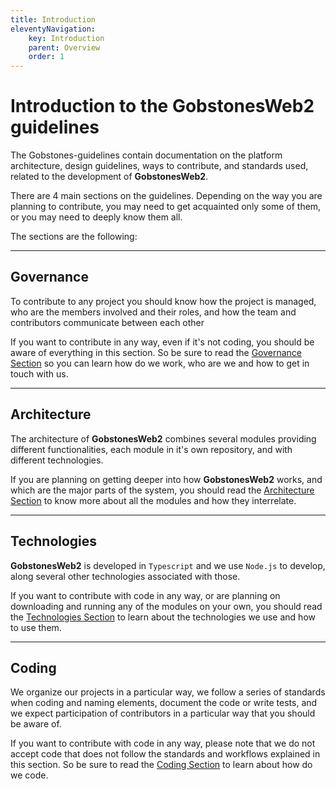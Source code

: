 ```yaml
---
title: Introduction
eleventyNavigation:
    key: Introduction
    parent: Overview
    order: 1
---
```

# Introduction to the **GobstonesWeb2** guidelines

The Gobstones-guidelines contain documentation on the platform architecture, design guidelines, ways to contribute, and standards used, related to the development of **GobstonesWeb2**.

There are 4 main sections on the guidelines. Depending on the way you are planning to contribute, you may need to get acquainted only some of them, or you may need to deeply know them all.

The sections are the following:

---------------------------------------------------------------------

## Governance

To contribute to any project you should know how the project is managed, who are the members involved and their roles, and how the team and contributors communicate between each other

If you want to contribute in any way, even if it's not coding, you should be aware of everything in this section. So be sure to read the [Governance Section](../governance) so you can learn how do we work, who are we and how to get in touch with us.

---------------------------------------------------------------------

## Architecture

The architecture of **GobstonesWeb2** combines several modules providing different functionalities, each module in it's own repository, and with different technologies.

If you are planning on getting deeper into how **GobstonesWeb2** works, and which are the major parts of the system, you should read the [Architecture Section](../architecture) to know more about all the modules and how they interrelate.

---------------------------------------------------------------------

## Technologies

**GobstonesWeb2** is developed in `Typescript` and we use `Node.js` to develop, along several other technologies associated with those.

If you want to contribute with code in any way, or are planning on downloading and running any of the modules on your own, you should read the [Technologies Section](../technologies) to learn about the technologies we use and how to use them.

---------------------------------------------------------------------

## Coding

We organize our projects in a particular way, we follow a series of standards when coding and naming elements, document the code or write tests, and we expect participation of contributors in a particular way that you should be aware of.

If you want to contribute with code in any way, please note that we do not accept code that does not follow the standards and workflows explained in this section. So be sure to read the [Coding Section](../coding) to learn about how do we code.
